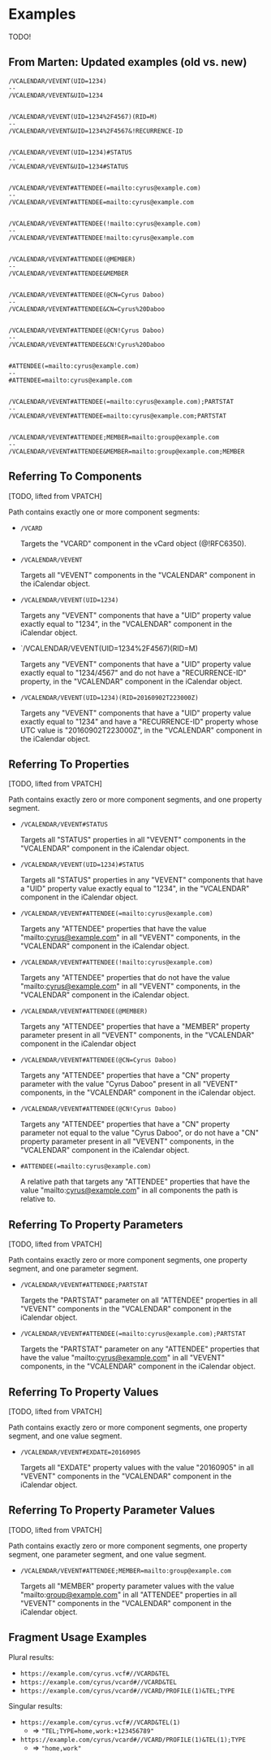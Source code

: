 # Examples

TODO!

## From Marten: Updated examples (old vs. new)

```
/VCALENDAR/VEVENT(UID=1234)
--
/VCALENDAR/VEVENT&UID=1234


/VCALENDAR/VEVENT(UID=1234%2F4567)(RID=M)
--
/VCALENDAR/VEVENT&UID=1234%2F4567&!RECURRENCE-ID


/VCALENDAR/VEVENT(UID=1234)#STATUS
--
/VCALENDAR/VEVENT&UID=1234#STATUS


/VCALENDAR/VEVENT#ATTENDEE(=mailto:cyrus@example.com)
--
/VCALENDAR/VEVENT#ATTENDEE=mailto:cyrus@example.com


/VCALENDAR/VEVENT#ATTENDEE(!mailto:cyrus@example.com)
--
/VCALENDAR/VEVENT#ATTENDEE!mailto:cyrus@example.com


/VCALENDAR/VEVENT#ATTENDEE(@MEMBER)
--
/VCALENDAR/VEVENT#ATTENDEE&MEMBER


/VCALENDAR/VEVENT#ATTENDEE(@CN=Cyrus Daboo)
--
/VCALENDAR/VEVENT#ATTENDEE&CN=Cyrus%20Daboo


/VCALENDAR/VEVENT#ATTENDEE(@CN!Cyrus Daboo)
--
/VCALENDAR/VEVENT#ATTENDEE&CN!Cyrus%20Daboo


#ATTENDEE(=mailto:cyrus@example.com)
--
#ATTENDEE=mailto:cyrus@example.com


/VCALENDAR/VEVENT#ATTENDEE(=mailto:cyrus@example.com);PARTSTAT
--
/VCALENDAR/VEVENT#ATTENDEE=mailto:cyrus@example.com;PARTSTAT


/VCALENDAR/VEVENT#ATTENDEE;MEMBER=mailto:group@example.com
--
/VCALENDAR/VEVENT#ATTENDEE&MEMBER=mailto:group@example.com;MEMBER
```

## Referring To Components

[TODO, lifted from VPATCH]

Path contains exactly one or more component segments:

* `/VCARD`

  Targets the "VCARD" component in the vCard object (@!RFC6350).

* `/VCALENDAR/VEVENT`

  Targets all "VEVENT" components in the "VCALENDAR" component in the
  iCalendar object.

* `/VCALENDAR/VEVENT(UID=1234)`

  Targets any "VEVENT" components that have a "UID" property value
  exactly equal to "1234", in the "VCALENDAR" component in the iCalendar
  object.

* `/VCALENDAR/VEVENT(UID=1234%2F4567)(RID=M)

  Targets any "VEVENT" components that have a "UID" property value
  exactly equal to "1234/4567" and do not have a "RECURRENCE-ID"
  property, in the "VCALENDAR" component in the iCalendar object.

* `/VCALENDAR/VEVENT(UID=1234)(RID=20160902T223000Z)`

  Targets any "VEVENT" components that have a "UID" property value exactly
  equal to "1234" and have a "RECURRENCE-ID" property whose UTC value is
  "20160902T223000Z", in the "VCALENDAR" component in the iCalendar
  object.


## Referring To Properties

[TODO, lifted from VPATCH]

Path contains exactly zero or more component segments, and one property segment.

* `/VCALENDAR/VEVENT#STATUS`

  Targets all "STATUS" properties in all "VEVENT" components in the
  "VCALENDAR" component in the iCalendar object.

* `/VCALENDAR/VEVENT(UID=1234)#STATUS`

  Targets all "STATUS" properties in any "VEVENT" components that have a
  "UID" property value exactly equal to "1234", in the "VCALENDAR"
  component in the iCalendar object.

* `/VCALENDAR/VEVENT#ATTENDEE(=mailto:cyrus@example.com)`

  Targets any "ATTENDEE" properties that have the value
  "mailto:cyrus@example.com" in all  "VEVENT" components, in the
  "VCALENDAR" component in the iCalendar object.

* `/VCALENDAR/VEVENT#ATTENDEE(!mailto:cyrus@example.com)`

  Targets any "ATTENDEE" properties that do not have the value
  "mailto:cyrus@example.com" in all  "VEVENT" components, in the
  "VCALENDAR" component in the iCalendar object.

* `/VCALENDAR/VEVENT#ATTENDEE(@MEMBER)`

  Targets any "ATTENDEE" properties that have a "MEMBER" property
  parameter present in all  "VEVENT" components, in the "VCALENDAR"
  component in the iCalendar object

* `/VCALENDAR/VEVENT#ATTENDEE(@CN=Cyrus Daboo)`

  Targets any "ATTENDEE" properties that have a "CN" property parameter
  with the value "Cyrus Daboo" present in all "VEVENT" components, in
  the "VCALENDAR" component in the iCalendar object.

* `/VCALENDAR/VEVENT#ATTENDEE(@CN!Cyrus Daboo)`

  Targets any "ATTENDEE" properties that have a "CN" property parameter
  not equal to the value "Cyrus Daboo", or do not have a "CN" property
  parameter present in all  "VEVENT" components, in the "VCALENDAR"
  component in the iCalendar object.

* `#ATTENDEE(=mailto:cyrus@example.com)`

  A relative path that targets any "ATTENDEE" properties that have the
  value "mailto:cyrus@example.com" in all components the path is
  relative to.


## Referring To Property Parameters

[TODO, lifted from VPATCH]

Path contains exactly zero or more component segments, one property
segment, and one parameter segment.

* `/VCALENDAR/VEVENT#ATTENDEE;PARTSTAT`

  Targets the "PARTSTAT" parameter on all "ATTENDEE" properties in all
  "VEVENT" components in the "VCALENDAR" component in the iCalendar
  object.

* `/VCALENDAR/VEVENT#ATTENDEE(=mailto:cyrus@example.com);PARTSTAT`

  Targets the "PARTSTAT" parameter on any "ATTENDEE" properties that
  have the value "mailto:cyrus@example.com" in all "VEVENT" components,
  in the "VCALENDAR" component in the iCalendar object.


## Referring To Property Values

[TODO, lifted from VPATCH]

Path contains exactly zero or more component segments, one property
segment, and one value segment.

* `/VCALENDAR/VEVENT#EXDATE=20160905`

  Targets all "EXDATE" property values with the value "20160905" in all
  "VEVENT" components in the "VCALENDAR" component in the iCalendar
  object.


## Referring To Property Parameter Values

[TODO, lifted from VPATCH]

Path contains exactly zero or more component segments, one property
segment, one parameter segment, and one value segment.

* `/VCALENDAR/VEVENT#ATTENDEE;MEMBER=mailto:group@example.com`

  Targets all "MEMBER" property parameter values with the value
  "mailto:group@example.com" in all "ATTENDEE" properties in all
  "VEVENT" components in the "VCALENDAR" component in the iCalendar
  object.


## Fragment Usage Examples

Plural results:

* `https://example.com/cyrus.vcf#//VCARD&TEL`
* `https://example.com/cyrus/vcard#//VCARD&TEL`
* `https://example.com/cyrus/vcard#//VCARD/PROFILE(1)&TEL;TYPE`

Singular results:

* `https://example.com/cyrus.vcf#//VCARD&TEL(1)`
  * => `"TEL;TYPE=home,work:+123456789"`
* `https://example.com/cyrus/vcard#//VCARD/PROFILE(1)&TEL(1);TYPE`
  * => `"home,work"`
